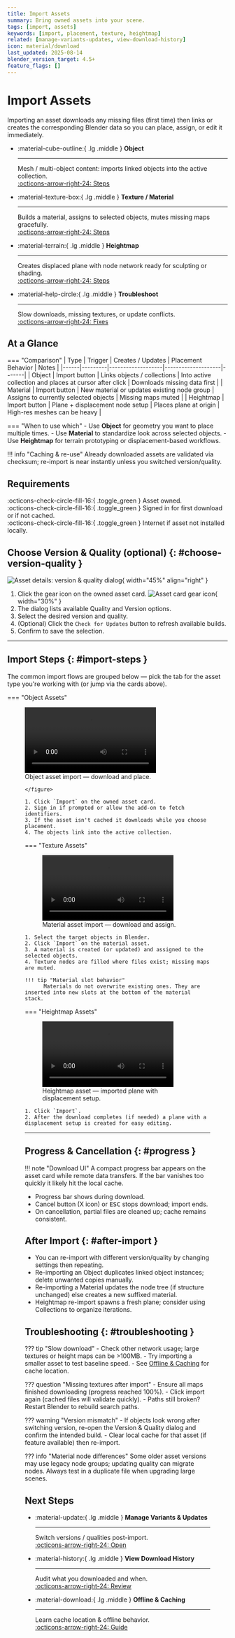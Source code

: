 ```yaml
---
title: Import Assets
summary: Bring owned assets into your scene.
tags: [import, assets]
keywords: [import, placement, texture, heightmap]
related: [manage-variants-updates, view-download-history]
icon: material/download
last_updated: 2025-08-14
blender_version_target: 4.5+
feature_flags: []
---
```


# Import Assets

Importing an asset downloads any missing files (first time) then links or creates the corresponding Blender data so you can place, assign, or edit it immediately.

<div class="grid cards" markdown>

-   :material-cube-outline:{ .lg .middle } __Object__

    ---

    Mesh / multi-object content: imports linked objects into the active collection.  
    [:octicons-arrow-right-24: Steps](#__tabbed_2_1)

-   :material-texture-box:{ .lg .middle } __Texture / Material__

    ---

    Builds a material, assigns to selected objects, mutes missing maps gracefully.  
    [:octicons-arrow-right-24: Steps](#__tabbed_2_2)

-   :material-terrain:{ .lg .middle } __Heightmap__

    ---

    Creates displaced plane with node network ready for sculpting or shading.  
    [:octicons-arrow-right-24: Steps](#__tabbed_2_3)

-   :material-help-circle:{ .lg .middle } __Troubleshoot__

    ---

    Slow downloads, missing textures, or update conflicts.  
    [:octicons-arrow-right-24: Fixes](#troubleshooting)

</div>

## At a Glance

=== "Comparison"
    | Type | Trigger | Creates / Updates | Placement Behavior | Notes |
    |------|---------|-------------------|--------------------|-------|
    | Object | Import button | Links objects / collections | Into active collection and places at cursor after click | Downloads missing data first |
    | Material | Import button | New material or updates existing node group | Assigns to currently selected objects | Missing maps muted |
    | Heightmap | Import button | Plane + displacement node setup | Places plane at origin | High-res meshes can be heavy |

=== "When to use which"
    - Use **Object** for geometry you want to place multiple times.
    - Use **Material** to standardize look across selected objects.
    - Use **Heightmap** for terrain prototyping or displacement-based workflows.

!!! info "Caching & re-use"
    Already downloaded assets are validated via checksum; re-import is near instantly unless you switched version/quality.

## Requirements
:octicons-check-circle-fill-16:{ .toggle_green } Asset owned.  
:octicons-check-circle-fill-16:{ .toggle_green } Signed in for first download or if not cached.  
:octicons-check-circle-fill-16:{ .toggle_green } Internet if asset not installed locally.

## Choose Version & Quality (optional) {: #choose-version-quality }

![Asset details: version & quality dialog](../assets/img/asset_details_popup_ui.webp){ width="45%" align="right" }

1. Click the gear icon on the owned asset card. ![Asset card gear icon](../assets/img/import_asset_ui_cogs_highlight.webp){ width="30%" }
2. The dialog lists available Quality and Version options.
3. Select the desired version and quality.
4. (Optional) Click the `Check for Updates` button to refresh available builds.
5. Confirm to save the selection.

---

## Import Steps {: #import-steps }

The common import flows are grouped below — pick the tab for the asset type you're working with (or jump via the cards above).

=== "Object Assets"
    <figure>
        <video controls autoplay loop playsinline aria-label="Object asset import demonstration" title="Object asset import: download and place">
            <source src="/truevault/assets/videos/asset_obj_download_and_place.mp4" type="video/mp4">
            Your browser does not support the video element.
        </video>
        <figcaption>Object asset import — download and place.</figcaption>

    </figure>

    1. Click `Import` on the owned asset card.
    2. Sign in if prompted or allow the add-on to fetch identifiers.
    3. If the asset isn't cached it downloads while you choose placement.
    4. The objects link into the active collection.

=== "Texture Assets"
    <figure>
        <video controls autoplay loop playsinline aria-label="Material asset import demonstration" title="Material asset import: download and place">
            <source src="/truevault/assets/videos/import_assets_material_example.mp4" type="video/mp4">
            Your browser does not support the video element.
        </video>
        <figcaption>Material asset import — download and assign.</figcaption>
    </figure>

    1. Select the target objects in Blender.
    2. Click `Import` on the material asset.
    3. A material is created (or updated) and assigned to the selected objects.
    4. Texture nodes are filled where files exist; missing maps are muted.

    !!! tip "Material slot behavior"
          Materials do not overwrite existing ones. They are inserted into new slots at the bottom of the material stack.

=== "Heightmap Assets"
    <figure>
        <video controls autoplay loop playsinline aria-label="Heightmap asset import demonstration" title="Heightmap asset import: download and place">
            <source src="/truevault/assets/videos/import_assets_heightmaps_example.mp4" type="video/mp4">
            Your browser does not support the video element.
        </video>
        <figcaption>Heightmap asset — imported plane with displacement setup.</figcaption>
    </figure>

    1. Click `Import`.
    2. After the download completes (if needed) a plane with a displacement setup is created for easy editing.

---

## Progress & Cancellation {: #progress }

!!! note "Download UI"
    A compact progress bar appears on the asset card while remote data transfers. If the bar vanishes too quickly it likely hit the local cache.

- Progress bar shows during download.
- Cancel button (X icon) or <kbd>ESC</kbd> stops download; import ends.
- On cancellation, partial files are cleaned up; cache remains consistent.

## After Import {: #after-import }
- You can re-import with different version/quality by changing settings then repeating.
- Re-importing an Object duplicates linked object instances; delete unwanted copies manually.
- Re-importing a Material updates the node tree (if structure unchanged) else creates a new suffixed material.
- Heightmap re-import spawns a fresh plane; consider using Collections to organize iterations.

## Troubleshooting {: #troubleshooting }

??? tip "Slow download"
    - Check other network usage; large textures or height maps can be >100MB.
    - Try importing a smaller asset to test baseline speed.
    - See [Offline & Caching](offline-caching.md) for cache location.

??? question "Missing textures after import"
    - Ensure all maps finished downloading (progress reached 100%).
    - Click import again (cached files will validate quickly).
    - Paths still broken? Restart Blender to rebuild search paths.

??? warning "Version mismatch"
    - If objects look wrong after switching version, re-open the Version & Quality dialog and confirm the intended build.
    - Clear local cache for that asset (if feature available) then re-import.

??? info "Material node differences"
    Some older asset versions may use legacy node groups; updating quality can migrate nodes. Always test in a duplicate file when upgrading large scenes.

## Next Steps

<div class="grid cards" markdown>

- :material-update:{ .lg .middle } __Manage Variants & Updates__

    ---

    Switch versions / qualities post-import.  
    [:octicons-arrow-right-24: Open](manage-variants-updates.md)

- :material-history:{ .lg .middle } __View Download History__

    ---

    Audit what you downloaded and when.  
    [:octicons-arrow-right-24: Review](view-download-history.md)

- :material-download:{ .lg .middle } __Offline & Caching__

    ---

    Learn cache location & offline behavior.  
    [:octicons-arrow-right-24: Guide](offline-caching.md)

</div>